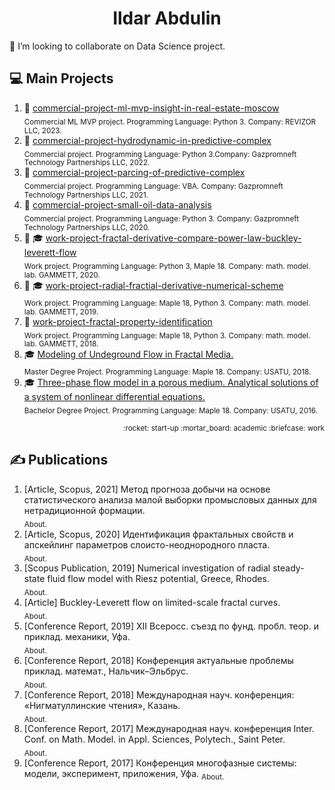 <h1 align="center">Ildar Abdulin</h1>

👯 I’m looking to collaborate on Data Science project.

<!--
Эмодзи https://gist.github.com/rxaviers/7360908
-->




## :computer: Main Projects 
1. :rocket: [commercial-project-ml-mvp-insight-in-real-estate-moscow](https://github.com/ResearchMachine/commercial-project-ml-mvp-insight-in-real-estate-moscow)  
<sub>Commercial ML MVP project. Programming Language: Python 3. Company: REVIZOR LLC, 2023.</sub>
2. :briefcase: [commercial-project-hydrodynamic-in-predictive-complex](https://github.com/ResearchMachine/commercial-project-hydrodynamic-in-predictive-complex)  
<sub>Commercial project. Programming Language: Python 3.Company: Gazpromneft Technology Partnerships LLC, 2022.</sub>
3. :briefcase: [commercial-project-parcing-of-predictive-complex](https://github.com/ResearchMachine/commercial-project-parcing-of-predictive-complex)  
<sub>Commercial project. Programming Language: VBA. Company: Gazpromneft Technology Partnerships LLC, 2021.</sub>
4. :briefcase: [commercial-project-small-oil-data-analysis](https://github.com/ResearchMachine/commercial-project-small-oil-data-analysis)  
<sub>Commercial project. Programming Language: Python 3. Company: Gazpromneft Technology Partnerships LLC, 2020.</sub>
5. :briefcase: :mortar_board: [work-project-fractal-derivative-compare-power-law-buckley-leverett-flow](https://github.com/ResearchMachine/work-project-fractal-derivative-compare-power-law-buckley-leverett-flow)  
<sub>Work project. Programming Language: Python 3, Maple 18. Company: math. model. lab. GAMMETT, 2020.</sub>
6. :briefcase: :mortar_board: [work-project-radial-fractial-derivative-numerical-scheme](https://github.com/ResearchMachine/work-project-radial-fractial-derivative-numerical-scheme)  
<sub>Work project. Programming Language: Maple 18, Python 3. Company: math. model. lab. GAMMETT, 2019.</sub>
7. :briefcase: [work-project-fractal-property-identification](https://github.com/ResearchMachine/work-project-fractal-property-identification)  
<sub>Work project. Programming Language: Maple 18, Python 3. Company: math. model. lab. GAMMETT, 2018.</sub>
8. :mortar_board: [Modeling of Undeground Flow in Fractal Media.](https://github.com/ResearchMachine/master-degree-diploma-project-fractal-undeground-flow-modeling)  
<sub>Master Degree Project. Programming Language: Maple 18. Company: USATU, 2018.</sub>
9. :mortar_board: [Three-phase flow model in a porous medium. Analytical solutions of a system of nonlinear differential equations.](https://github.com/ResearchMachine/bachelor-diploma-project-exact-solution-3phase-buckley-leverett-flow/blob/main/README.md)  
<sub>Bachelor Degree Project. Programming Language: Maple 18. Company: USATU, 2016.</sub>

<p align="right"><sub>:rocket: start-up :mortar_board: academic :briefcase: work </sub> </p>

## ✍️ Publications 
1. [Article, Scopus, 2021] Метод прогноза добычи на основе статистического анализа малой выборки промысловых данных для нетрадиционной
формации.  
<sub>About.</sub>
2. [Article, Scopus, 2020] Идентификация фрактальных свойств и апскейлинг параметров слоисто-неоднородного пласта.  
<sub>About.</sub>
3. [Scopus Publication, 2019] Numerical investigation of radial steady-state fluid flow model with Riesz potential, Greece, Rhodes.  
<sub>About.</sub>
4. [Article] Buckley-Leverett flow on limited-scale fractal curves.  
<sub>About.</sub>
5. [Conference Report, 2019] XII Всеросс. съезд по фунд. пробл. теор. и приклад. механики, Уфа.  
<sub>About.</sub>
6. [Conference Report, 2018] Конференция актуальные проблемы приклад. математ., Нальчик–Эльбрус.  
<sub>About.</sub>
7. [Conference Report, 2018] Международная науч. конференция: «Нигматуллинские чтения», Казань.  
<sub>About.</sub>
8. [Conference Report, 2017] Международная науч. конференция Inter. Conf. on Math. Model. in Appl. Sciences, Polytech., Saint Peter.  
<sub>About.</sub>
9. [Conference Report, 2017] Конференция многофазные системы: модели, эксперимент, приложения, Уфа.
<sub>About.</sub>


